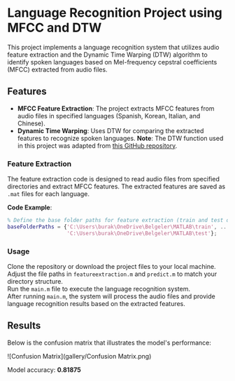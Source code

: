 # Language Recognition Project using MFCC and DTW

This project implements a language recognition system that utilizes audio feature extraction and the Dynamic Time Warping (DTW) algorithm to identify spoken languages based on Mel-frequency cepstral coefficients (MFCC) extracted from audio files.

## Features

- **MFCC Feature Extraction**: The project extracts MFCC features from audio files in specified languages (Spanish, Korean, Italian, and Chinese).
- **Dynamic Time Warping**: Uses DTW for comparing the extracted features to recognize spoken languages.
**Note**: The DTW function used in this project was adapted from [this GitHub repository](https://github.com/filip141/MFCC-Voice-Recognition/blob/master/DTW.m).
  
### Feature Extraction

The feature extraction code is designed to read audio files from specified directories and extract MFCC features. The extracted features are saved as `.mat` files for each language.

**Code Example**:
```matlab
% Define the base folder paths for feature extraction (train and test datasets)
baseFolderPaths = {'C:\Users\burak\OneDrive\Belgeler\MATLAB\train', ...
                   'C:\Users\burak\OneDrive\Belgeler\MATLAB\test'};
```

### Usage

Clone the repository or download the project files to your local machine.  
Adjust the file paths in `featureextraction.m` and `predict.m` to match your directory structure.  
Run the `main.m` file to execute the language recognition system.  
After running `main.m`, the system will process the audio files and provide language recognition results based on the extracted features.

## Results

Below is the confusion matrix that illustrates the model's performance:

![Confusion Matrix](gallery/Confusion Matrix.png)

Model accuracy: **0.81875**


